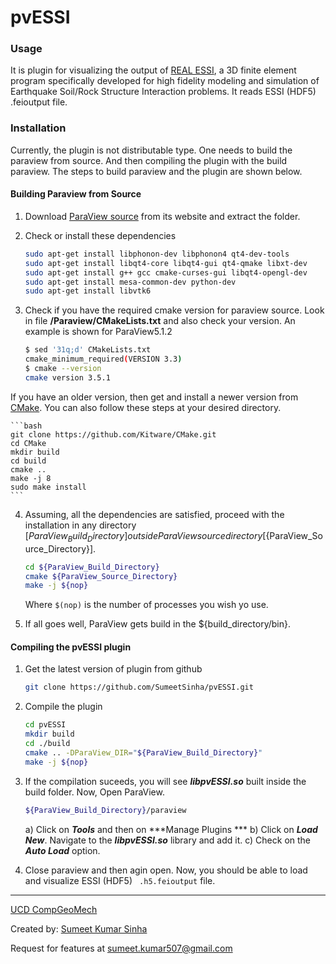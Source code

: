 pvESSI
=========

### Usage

It is plugin for visualizing the output of [REAL ESSI](http://sokocalo.engr.ucdavis.edu/~jeremic/Real_ESSI_Simulator/), a 3D finite element program specifically developed for high fidelity modeling and simulation of Earthquake Soil/Rock Structure Interaction problems. It reads ESSI (HDF5) .feioutput file.

### Installation

Currently, the plugin is not distributable type. One needs to build the paraview from source. And then compiling the plugin with the build paraview. The steps to build paraview and the plugin are shown below.

#### Building Paraview from Source

1. Download [ParaView source](http://www.paraview.org/download/) from its website and extract the folder.
2. Check or install these dependencies

	```bash
	sudo apt-get install libphonon-dev libphonon4 qt4-dev-tools 
	sudo apt-get install libqt4-core libqt4-gui qt4-qmake libxt-dev 
	sudo apt-get install g++ gcc cmake-curses-gui libqt4-opengl-dev 
	sudo apt-get install mesa-common-dev python-dev
	sudo apt-get install libvtk6
	```
3. Check if you have the required cmake version for paraview source. Look in file **/Paraview/CMakeLists.txt** and also check your version. An example is shown for ParaView5.1.2

	```bash
	$ sed '31q;d' CMakeLists.txt
	cmake_minimum_required(VERSION 3.3)
	$ cmake --version
	cmake version 3.5.1
	```

  If you have an older version, then get and install a newer version from [CMake](https://cmake.org/download/). You can also follow these steps at your desired directory.
  
  	```bash
  	git clone https://github.com/Kitware/CMake.git
	cd CMake 
	mkdir build 
	cd build
	cmake ..
	make -j 8
	sudo make install
	```

4. Assuming, all the dependencies are satisfied, proceed with the installation in any directory  [${ParaView_Build_Directory}] outside ParaView source directory [${ParaView_Source_Directory}].

	```bash
	cd ${ParaView_Build_Directory}
	cmake ${ParaView_Source_Directory}
	make -j ${nop}
	```

	Where `$(nop)` is the number of processes you wish yo use.

5. If all goes well, ParaView gets build in the ${build_directory/bin}.

#### Compiling the pvESSI plugin

1. Get the latest version of plugin from github

	```bash
	git clone https://github.com/SumeetSinha/pvESSI.git
	```

2. Compile the plugin

	```bash
	cd pvESSI
	mkdir build
	cd ./build
	cmake .. -DParaView_DIR="${ParaView_Build_Directory}" 
	make -j ${nop}
	```

3. If the compilation suceeds, you will see ***libpvESSI.so*** built inside the build folder.
   Now, Open ParaView.

	```bash
	${ParaView_Build_Directory}/paraview
	```

	a) Click on ***Tools*** and then on ***Manage Plugins ***
	b) Click on ***Load New***. Navigate to the ***libpvESSI.so*** library and add it. 
	c) Check on the ***Auto Load*** option.

4. Close paraview and then agin open. Now, you should be able to load and visualize ESSI (HDF5) ``` .h5.feioutput``` file.


----
[UCD CompGeoMech](http://sokocalo.engr.ucdavis.edu/~jeremic/)

Created by: [Sumeet Kumar Sinha](http://www.sumeetsinha.in)

Request for features at sumeet.kumar507@gmail.com
   




